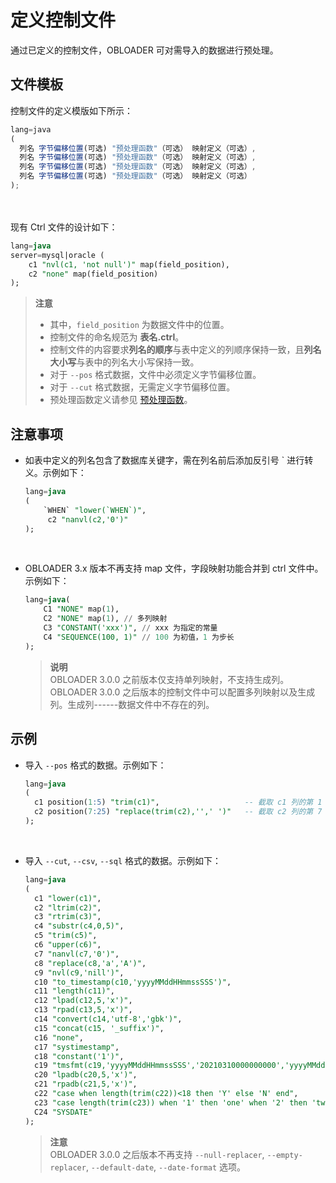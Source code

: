 定义控制文件 
===========================

通过已定义的控制文件，OBLOADER 可对需导入的数据进行预处理。

文件模板 
-------------------------

控制文件的定义模版如下所示：

```javascript
lang=java 
(
  列名 字节偏移位置(可选) "预处理函数"（可选） 映射定义（可选）,
  列名 字节偏移位置(可选) "预处理函数"（可选） 映射定义（可选）,
  列名 字节偏移位置(可选) "预处理函数"（可选） 映射定义（可选）,
  列名 字节偏移位置(可选) "预处理函数"（可选） 映射定义（可选）
);
```
<br><br>
现有 Ctrl 文件的设计如下：

```sql
lang=java
server=mysql|oracle (     
    c1 "nvl(c1, 'not null')" map(field_position),     
    c2 "none" map(field_position)
);
```

> **注意**  
> - 其中，`field_position` 为数据文件中的位置。<br>
> - 控制文件的命名规范为 **表名.ctrl**。<br>
> - 控制文件的内容要求**列名的顺序**与表中定义的列顺序保持一致，且**列名大小写**与表中的列名大小写保持一致。<br>
> - 对于 `--pos` 格式数据，文件中必须定义字节偏移位置。<br>
> - 对于 `--cut` 格式数据，无需定义字节偏移位置。<br>
> - 预处理函数定义请参见 [预处理函数](../4.obloader-data-processing/2.obloader-preprocessing-functions.md)。


注意事项 
-------------------------

* 如表中定义的列名包含了数据库关键字，需在列名前后添加反引号 ` 进行转义。示例如下：

  ```sql
  lang=java
  (
      `WHEN` "lower(`WHEN`)",
       c2 "nanvl(c2,'0')"
  );
  ```
<br>

* OBLOADER 3.x 版本不再支持 map 文件，字段映射功能合并到 ctrl 文件中。示例如下：

  ```sql
  lang=java(
      C1 "NONE" map(1),
      C2 "NONE" map(1), // 多列映射
      C3 "CONSTANT('xxx')", // xxx 为指定的常量
      C4 "SEQUENCE(100, 1)" // 100 为初值，1 为步长
  );
  ```
  
  > **说明**<br>
  > OBLOADER 3.0.0 之前版本仅支持单列映射，不支持生成列。OBLOADER 3.0.0 之后版本的控制文件中可以配置多列映射以及生成列。生成列------数据文件中不存在的列。
  




示例 
-----------------------

* 导入 `--pos` 格式的数据。示例如下：

  ```sql
  lang=java
  (
    c1 position(1:5) "trim(c1)",                   -- 截取 c1 列的第 1 到第 5 个字节，并且对得到的结果两侧截断空格
    c2 position(7:25) "replace(trim(c2),'',' ')"   -- 截取 c2 列的第 7 到第 25 个字节，并且对得到的结果两侧截断空格，同时对于空字符用空格替代
  );
  ```
<br>

* 导入 `--cut`, `--csv`, `--sql` 格式的数据。示例如下：

  ```sql
  lang=java
  (
    c1 "lower(c1)",                                                                           -- c1 列的值中的字母转换为小写
    c2 "ltrim(c2)",                                                                           -- c2 列的值从左开始截断空格
    c3 "rtrim(c3)",                                                                           -- c3 列的值从右开始截断空格
    c4 "substr(c4,0,5)",                                                                      -- c4 列的值第 1 位置截取 5 个字符长度的字符串
    c5 "trim(c5)",                                                                            -- c5 列的值左右两侧截断空格
    c6 "upper(c6)",                                                                           -- c6 列的值中的字母转换为大写
    c7 "nanvl(c7,'0')",                                                                       -- c7 列的值进行数值验证，非数值则返回 0
    c8 "replace(c8,'a','A')",                                                                 -- c8 列的值中的 a 替换为 A
    c9 "nvl(c9,'nill')",                                                                      -- c9 列的值进行判空，若为 null 返回 nill 字符串
    c10 "to_timestamp(c10,'yyyyMMddHHmmssSSS')",                                              -- c10 列的值进行格式化，若格式失败则返回 null，否则返回 yyyy-MM-dd HH:mm:ss.SSS
    c11 "length(c11)",                                                                        -- c11 列的值进行长度计算
    c12 "lpad(c12,5,'x')",                                                                    -- c12 列的值左侧追加 5 个字节长度字符串 'x'
    c13 "rpad(c13,5,'x')",                                                                    -- c13 列的值右侧追加 5 个字节长度字符串 'x'
    c14 "convert(c14,'utf-8','gbk')",                                                         -- c14 列的值从 gbk 转换为 utf-8 字符编码
    c15 "concat(c15, '_suffix')",                                                             -- c15 列的值与常量进行拼接
    c16 "none",                                                                               -- c16 列的值不作任何处理
    c17 "systimestamp",                                                                       -- c17 列的值不作任何处理
    c18 "constant('1')",                                                                      -- c18 列的值不作任何处理，仅返回常量 1
    c19 "tmsfmt(c19,'yyyyMMddHHmmssSSS','20210310000000000','yyyyMMddHHmmssSSS')",            -- c19 列的值进行日期验证，验证失败返回默认值
    c20 "lpadb(c20,5,'x')",                                                                   -- c20 列的值左侧追加 5 个字节长度的(单)字符 'x'
    c21 "rpadb(c21,5,'x')",                                                                   -- c21 列的值右侧追加 5 个字节长度的(单)字符 'x'
    c22 "case when length(trim(c22))<18 then 'Y' else 'N' end",                               -- c22 列的值进行条件真值匹配，若为真返回对应项的值
    c23 "case length(trim(c23)) when '1' then 'one' when '2' then 'two' else 'unknown' end",  -- c23 列的值进行条件等值匹配，若匹配成功返回对应项的值
    C24 "SYSDATE"                                                                             -- c24 列的值为当前日期
  );
  ```
  
  > **注意**<br>
  > OBLOADER 3.0.0 之后版本不再支持 `--null-replacer`, `--empty-replacer`, `--default-date`, `--date-format` 选项。
  





